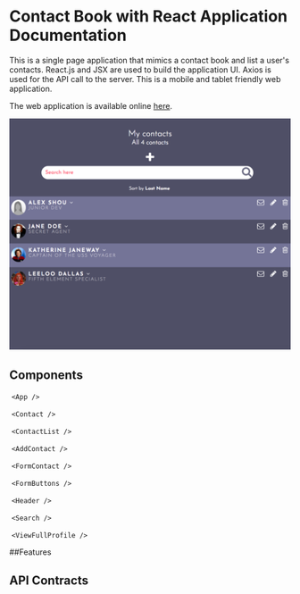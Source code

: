 # Contact Book with React Application Documentation
This is a single page application that mimics a contact book and list a user's contacts. React.js and JSX are used to build the application UI. Axios is used for the API call to the server. This is a mobile and tablet friendly web application.

The web application is available online [here](http://alexshoucri.com/contacts-react/build).

![](header.png)

## Components
&nbsp;```<App />```

&nbsp;```<Contact />```

&nbsp;```<ContactList />```

&nbsp;```<AddContact />```

&nbsp;```<FormContact />```

&nbsp;```<FormButtons />```

&nbsp;```<Header />```

&nbsp;```<Search />```

&nbsp;```<ViewFullProfile />```

##Features


## API Contracts
